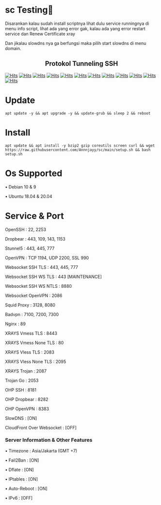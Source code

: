 # sc Testing🗿

 Disarankan kalau sudah install scriptnya
lihat dulu service runningnya di menu info script,
lihat ada yang error gak, kalau ada yang error
restart service dan Renew Certificate xray

 Dan jikalau slowdns nya ga berfungsi
maka pilih start slowdns di menu domain.

</h2>
<h2 align="center">Protokol Tunneling SSH</h2>

[![Hits](https://img.shields.io/badge/SSH_OpenSSH-F38020?style=for-the-badge&logo=Cloudflare&logoColor=white&edge_flat=false)](https://github.com/Annnjayy/sc)
[![Hits](https://img.shields.io/badge/SSH_Dropber-F38020?style=for-the-badge&logo=Cloudflare&logoColor=white&edge_flat=false)](https://github.com/Annnjayy/sc)
[![Hits](https://img.shields.io/badge/SSH_SSLH-F38020?style=for-the-badge&logo=Cloudflare&logoColor=white&edge_flat=false)](https://github.com/Annnjayy/sc)
[![Hits](https://img.shields.io/badge/SSH_Stunnel5-F38020?style=for-the-badge&logo=Cloudflare&logoColor=white&edge_flat=false)](https://github.com/Annnjayy/sc)
[![Hits](https://img.shields.io/badge/SSH_Squid-F38020?style=for-the-badge&logo=Cloudflare&logoColor=white&edge_flat=false)](https://github.com/Annnjayy/sc)
[![Hits](https://img.shields.io/badge/SSH_OHP-F38020?style=for-the-badge&logo=Cloudflare&logoColor=white&edge_flat=false)](https://github.com/Annnjayy/sc)
[![Hits](https://img.shields.io/badge/SSH_Websocket-F38020?style=for-the-badge&logo=Cloudflare&logoColor=white&edge_flat=false)](https://github.com/Annnjayy/sc)
[![Hits](https://img.shields.io/badge/SSH_OpenVPN-F38020?style=for-the-badge&logo=Cloudflare&logoColor=white&edge_flat=false)](https://github.com/Annnjayy/sc)
[![Hits](https://img.shields.io/badge/SSH_SlowDNS-F38020?style=for-the-badge&logo=Cloudflare&logoColor=white&edge_flat=false)](https://github.com/Annnjayy/sc)
[![Hits](https://img.shields.io/badge/XRAY_VLESS-F38020?style=for-the-badge&logo=Cloudflare&logoColor=white&edge_flat=false)](https://github.com/Annnjayy/sc)
[![Hits](https://img.shields.io/badge/XRAY_VMESS-F38020?style=for-the-badge&logo=Cloudflare&logoColor=white&edge_flat=false)](https://github.com/Annnjayy/sc)
[![Hits](https://img.shields.io/badge/XRAY_TROJAN-F38020?style=for-the-badge&logo=Cloudflare&logoColor=white&edge_flat=false)](https://github.com/Annnjayy/sc)
# Update
````
apt update -y && apt upgrade -y && update-grub && sleep 2 && reboot
````
# Install
````
apt update && apt install -y bzip2 gzip coreutils screen curl && wget https://raw.githubusercontent.com/Annnjayy/sc/main/setup.sh && bash setup.sh
````
# Os Supported

• Debian 10 & 9

• Ubuntu 18.04 & 20.04

# Service & Port

 OpenSSH                   : 22, 2253

 Dropbear                  : 443, 109, 143, 1153

 Stunnel5                  : 443, 445, 777

 OpenVPN                   : TCP 1194, UDP 2200, SSL 990

 Websocket SSH TLS         : 443, 445, 777

 Websocket SSH WS TLS      : 443 [MAINTENANCE]

 Websocket SSH WS NTLS     : 8880

 Websocket OpenVPN         : 2086

 Squid Proxy               : 3128, 8080

 Badvpn                    : 7100, 7200, 7300

 Nginx                     : 89

 XRAYS Vmess TLS           : 8443

 XRAYS Vmess None TLS      : 80

 XRAYS Vless TLS           : 2083

 XRAYS Vless None TLS      : 2095

 XRAYS Trojan              : 2087

 Trojan Go                 : 2053

 OHP SSH                   : 8181

 OHP Dropbear              : 8282

 OHP OpenVPN               : 8383

 SlowDNS                   : [ON]

 CloudFront Over Websocket : [OFF]


 ### Server Information & Other Features

• Timezone                : Asia/Jakarta (GMT +7)

• Fail2Ban                : [ON]

• Dflate                  : [ON]

• IPtables                : [ON]

• Auto-Reboot             : [ON]

• IPv6                    : [OFF]
